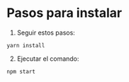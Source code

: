# Pasos para instalar
1. Seguir estos pasos:

```
yarn install
```

2. Ejecutar el comando:
```
npm start
```